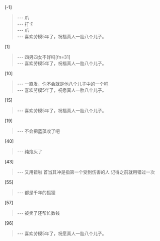 
[-1] 
>--- 爪<br>
>--- 打卡<br>
>--- 爪<br>
>--- 喜欢劳模5年了，祝福真人一胎八个儿子。<br>

[1] 
>--- 四男四女不好吗[fn=31]<br>
>--- 喜欢劳模5年了，祝福真人一胎八个儿子。<br>

[10] 
>--- 一直发，你不会就是他八个儿子中的一个吧<br>
>--- 喜欢劳模5年了，祝愿真人一胎八个儿子。<br>

[15] 
>--- 喜欢劳模5年了，祝福真人一胎八个儿子。<br>

[19] 
>--- 不会把蓝藻收了吧<br>

[40] 
>--- 纯炮灰了<br>

[43] 
>--- 又用错啦 首当其冲是指第一个受到伤害的人  记得之前就用错过一次<br>

[55] 
>--- 都是千年的狐狸<br>

[57] 
>--- 被卖了还帮忙数钱<br>

[96] 
>--- 喜欢劳模5年了，祝愿真人一胎八个儿子。<br>
